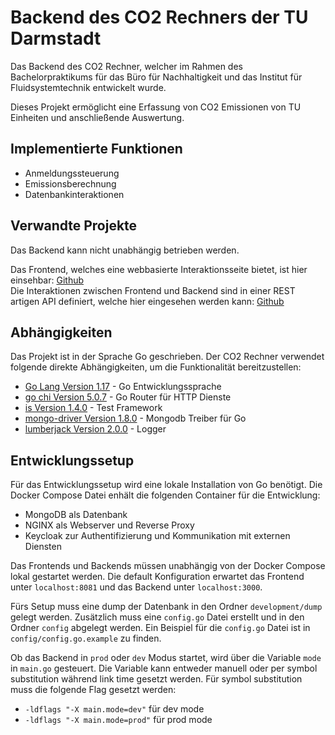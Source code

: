 # Backend des CO2 Rechners der TU Darmstadt

Das Backend des CO2 Rechner, welcher im Rahmen des Bachelorpraktikums für das Büro für Nachhaltigkeit und das Institut für Fluidsystemtechnik entwickelt wurde.

Dieses Projekt ermöglicht eine Erfassung von CO2 Emissionen von TU Einheiten und anschließende Auswertung.

## Implementierte Funktionen

- Anmeldungssteuerung
- Emissionsberechnung
- Datenbankinteraktionen

## Verwandte Projekte

Das Backend kann nicht unabhängig betrieben werden.

Das Frontend, welches eine webbasierte Interaktionsseite bietet, ist hier einsehbar: [Github](https://github.com/felix-marx/CO2-Rechner-TU-Darmstadt-Frontend)  
Die Interaktionen zwischen Frontend und Backend sind in einer REST artigen API definiert, welche hier eingesehen werden kann: [Github](https://github.com/Anhilly/CO2-Rechner-api)

## Abhängigkeiten

Das Projekt ist in der Sprache Go geschrieben.
Der CO2 Rechner verwendet folgende direkte Abhängigkeiten, um die Funktionalität bereitzustellen:

- [Go Lang Version 1.17](https://go.dev/) - Go Entwicklungssprache
- [go chi Version 5.0.7](https://github.com/go-chi/chi) - Go Router für HTTP Dienste
- [is Version 1.4.0](https://github.com/matryer/is) - Test Framework
- [mongo-driver Version 1.8.0](https://go.mongodb.org/mongo-driver) - Mongodb Treiber für Go
- [lumberjack Version 2.0.0](https://gopkg.in/natefinch/lumberjack.v2) - Logger

## Entwicklungssetup

Für das Entwicklungssetup wird eine lokale Installation von Go benötigt. Die Docker Compose Datei enhält die folgenden Container für die Entwicklung:
- MongoDB als Datenbank
- NGINX als Webserver und Reverse Proxy
- Keycloak zur Authentifizierung und Kommunikation mit externen Diensten

Das Frontends und Backends müssen unabhängig von der Docker Compose lokal gestartet werden. Die default Konfiguration erwartet das Frontend unter `localhost:8081` und das Backend unter `localhost:3000`.

Fürs Setup muss eine dump der Datenbank in den Ordner `development/dump` gelegt werden. Zusätzlich muss eine `config.go` Datei erstellt und in den Ordner `config` abgelegt werden. Ein Beispiel für die `config.go` Datei ist in `config/config.go.example` zu finden. 

Ob das Backend in `prod` oder `dev` Modus startet, wird über die Variable `mode` in `main.go` gesteuert. Die Variable kann entweder manuell oder per symbol substitution während link time gesetzt werden. 
Für symbol substitution muss die folgende Flag gesetzt werden:
- `-ldflags "-X main.mode=dev"` für dev mode
- `-ldflags "-X main.mode=prod"` für prod mode
